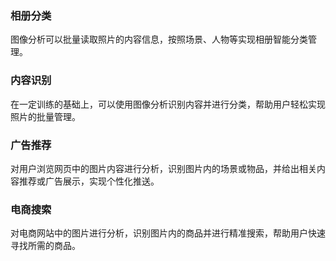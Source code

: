 ### 相册分类
图像分析可以批量读取照片的内容信息，按照场景、人物等实现相册智能分类管理。

### 内容识别
在一定训练的基础上，可以使用图像分析识别内容并进行分类，帮助用户轻松实现照片的批量管理。

### 广告推荐
对用户浏览网页中的图片内容进行分析，识别图片内的场景或物品，并给出相关内容推荐或广告展示，实现个性化推送。  

### 电商搜索
对电商网站中的图片进行分析，识别图片内的商品并进行精准搜索，帮助用户快速寻找所需的商品。


